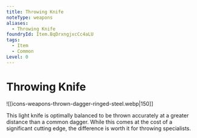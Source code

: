 ```yaml
---
title: Throwing Knife
noteType: weapons
aliases:
  - Throwing Knife
foundryId: Item.BqDrxngjxcCc4aLU
tags:
  - Item
  - Common
Level: 0
---
```


# Throwing Knife
![[icons-weapons-thrown-dagger-ringed-steel.webp|150]]

This light knife is optimally balanced to be thrown accurately at a greater distance than a common dagger. While this comes at the cost of a significant cutting edge, the difference is worth it for throwing specialists.
